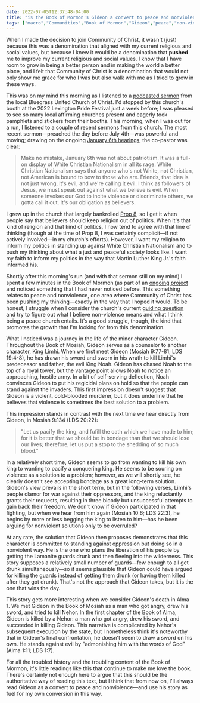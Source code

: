 ```yaml
---
date: 2022-07-05T12:37:48-04:00
title: "is the Book of Mormon's Gideon a convert to peace and nonviolence?"
tags: ["macro","Communities","Book of Mormon","Gideon","peace","non-violence","Community of Christ","Capitol riot","Christian nationalism","Lexington","Pride","Proposition 8"]
---
```


When I made the decision to join Community of Christ, it wasn't (just) because this was a denomination that aligned with my current religious and social values, but because I knew it would be a denomination that **pushed** me to improve my current religious and social values. I know that I have room to grow in being a better person and in making the world a better place, and I felt that Community of Christ is a denomination that would not only show me grace for who I was but also walk with me as I tried to grow in these ways.

This was on my mind this morning as I listened to a [podcasted sermon](https://soundcloud.com/bluegrass-church/an-unchristian-usa-by-kenny-bishop) from the local Bluegrass United Church of Christ. I'd stopped by this church's booth at the 2022 Lexington Pride Festival just a week before; I was pleased to see so many local affirming churches present and eagerly took pamphlets and stickers from their booths. This morning, when I was out for a run, I listened to a couple of recent sermons from this church. The most recent sermon—preached the day before July 4th—was powerful and moving; drawing on the ongoing [January 6th hearings](https://en.wikipedia.org/wiki/United_States_House_Select_Committee_on_the_January_6_Attack_public_hearings), the co-pastor was clear: 

> Make no mistake, January 6th was not about patriotism. It was a full-on display of White Christian Nationalism in all its rage. White Christian Nationalism says that anyone who's not White, not Christian, not American is bound to bow to those who are. Friends, that idea is not just wrong, it's evil, and we're calling it evil. I think as followers of Jesus, we must speak out against what we believe is evil. When someone invokes our God to incite violence or discriminate others, we gotta call it out. It's our obligation as believers.

I grew up in the church that largely bankrolled [Prop 8](https://en.wikipedia.org/wiki/2008_California_Proposition_8), so I get it when people say that believers should keep religion out of politics. When it's that kind of religion and that kind of politics, I now tend to agree with that line of thinking (though at the time of Prop 8, I was certainly complicit—if not actively involved—in my church's efforts). However, I want my religion to inform my politics in standing up against White Christian Nationalism and to push my thinking about what a just and peaceful society looks like. I want my faith to inform my politics in the way that Martin Luther King Jr.'s faith informed his.

Shortly after this morning's run (and with that sermon still on my mind) I spent a few minutes in the Book of Mormon (as part of an [ongoing project](https://spencergreenhalgh.com/tags/rereading-the-book-of-mormon-project/) and noticed something that I had never noticed before. This something relates to peace and nonviolence, one area where Community of Christ has been pushing my thinking—exactly in the way that I hoped it would. To be honest, I struggle when I consider the church's current [guiding question](https://cofchrist.org/guiding-question/) and try to figure out what I believe non-violence means and what I think being a peace church entails. It's a good struggle, though, the kind that promotes the growth that I'm looking for from this denomination.

What I noticed was a journey in the life of the minor character Gideon. Throughout the Book of Mosiah, Gideon serves as a counselor to another character, King Limhi. When we first meet Gideon (Mosiah 9:77-81; LDS 19:4-8), he has drawn his sword and sworn in his wrath to kill Limhi's predecessor and father, the evil King Noah. Gideon has chased Noah to the top of a royal tower, but the vantage point allows Noah to notice an approaching, hostile army. In a bit of self-serving deflection, Noah convinces Gideon to put his regicidal plans on hold so that the people can stand against the invaders. This first impression doesn't suggest that Gideon is a violent, cold-blooded murderer, but it does underline that he believes that violence is sometimes the best solution to a problem.

This impression stands in contrast with the next time we hear directly from Gideon, in Mosiah 9:134 (LDS 20:22):

> "Let us pacify the king, and fufill the oath which we have made to him; for it is better that we should be in bondage than that we should lose our lives; therefore, let us put a stop to the shedding of so much blood."

In a relatively short time, Gideon seems to go from wanting to kill his own king to wanting to pacify a conquering king. He seems to be souring on violence as a solution to a problem; however, as we will shortly see, he clearly doesn't see accepting bondage as a great long-term solution. Gideon's view prevails in the short term, but in the following verses, Limhi's people clamor for war against their oppressors, and the king reluctantly grants their requests, resulting in three bloody but unsuccessful attempts to gain back their freedom. We don't know if Gideon participated in that fighting, but when we hear from him again (Mosiah 10:6; LDS 22:3), he begins by more or less begging the king to listen to him—has he been arguing for nonviolent solutions only to be overruled? 

At any rate, the solution that Gideon then proposes demonstrates that this character is committed to standing against oppression but doing so in a nonviolent way. He is the one who plans the liberation of his people by getting the Lamanite guards drunk and then fleeing into the wilderness. This story supposes a relatively small number of guards—few enough to all get drunk simultaneously—so it seems plausible that Gideon could have argued for killing the guards instead of getting them drunk (or having them killed after they got drunk). That's not the approach that Gideon takes, but it is the one that wins the day. 

This story gets more interesting when we consider Gideon's death in Alma 1. We met Gideon in the Book of Mosiah as a man who got angry, drew his sword, and tried to kill Nehor. In the first chapter of the Book of Alma, Gideon is killed by a Nehor: a man who got angry, drew his sword, and succeeded in killing Gideon. This narrative is complicated by Nehor's subsequent execution by the state, but I nonetheless think it's noteworthy that in Gideon's final confrontation, he doesn't seem to draw a sword on his own. He stands against evil by "admonishing him with the words of God" (Alma 1:11; LDS 1:7).

For all the troubled history and the troubling content of the Book of Mormon, it's little readings like this that continue to make me love the book. There's certainly not enough here to argue that this should be the authoritative way of reading this text, but I think that from now on, I'll always read Gideon as a convert to peace and nonviolence—and use his story as fuel for my own conversion in this way.